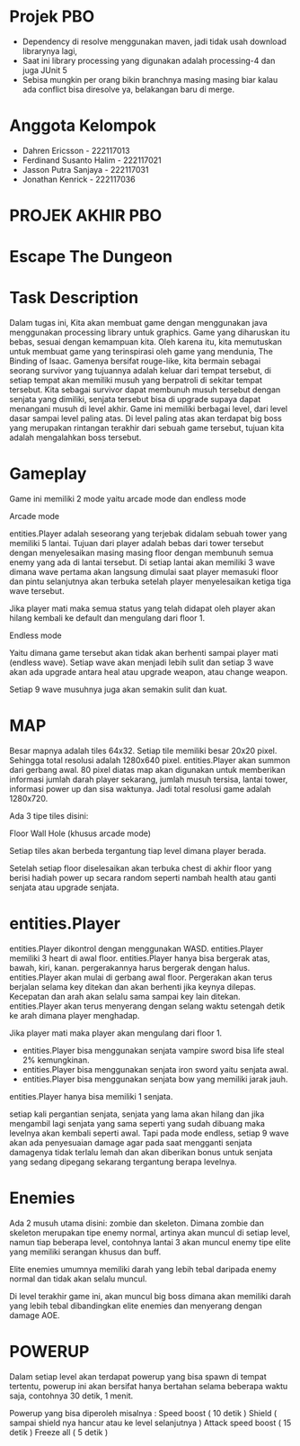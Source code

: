 # Projek PBO

* Dependency di resolve menggunakan maven, jadi tidak usah download librarynya lagi,
* Saat ini library processing yang digunakan adalah processing-4 dan juga JUnit 5
* Sebisa mungkin per orang bikin branchnya masing masing biar kalau ada conflict bisa diresolve ya, belakangan baru di merge.


# Anggota Kelompok

* Dahren Ericsson - 222117013
* Ferdinand Susanto Halim - 222117021
* Jasson Putra Sanjaya - 222117031
* Jonathan Kenrick - 222117036

# PROJEK AKHIR PBO

# Escape The Dungeon


# Task Description

Dalam tugas ini, Kita akan membuat game dengan menggunakan java menggunakan processing library untuk graphics. Game yang diharuskan itu bebas, sesuai dengan kemampuan kita. Oleh karena itu, kita memutuskan untuk membuat game yang terinspirasi oleh game yang mendunia, The Binding of Isaac. Gamenya bersifat rouge-like, kita bermain sebagai seorang survivor yang tujuannya adalah keluar dari tempat tersebut, di setiap tempat akan memiliki musuh yang berpatroli di sekitar tempat tersebut. Kita sebagai survivor dapat membunuh musuh tersebut dengan senjata yang dimiliki, senjata tersebut bisa di upgrade supaya dapat menangani musuh di level akhir. Game ini memiliki berbagai level, dari level dasar sampai level paling atas. Di level paling atas akan terdapat big boss yang merupakan rintangan terakhir dari sebuah game tersebut, tujuan kita adalah mengalahkan boss tersebut.


# Gameplay

Game ini memiliki 2 mode yaitu arcade mode dan endless mode

Arcade mode

entities.Player adalah seseorang yang terjebak didalam sebuah tower yang memiliki 5 lantai. Tujuan dari player adalah bebas dari tower tersebut dengan menyelesaikan masing masing floor dengan membunuh semua enemy yang ada di lantai tersebut. Di setiap lantai akan memiliki 3 wave dimana wave pertama akan langsung dimulai saat player memasuki floor dan pintu selanjutnya akan terbuka setelah player menyelesaikan ketiga tiga wave tersebut.

Jika player mati maka semua status yang telah didapat oleh player akan hilang kembali ke default dan mengulang dari floor 1.

Endless mode

Yaitu dimana game tersebut akan tidak akan berhenti sampai player mati (endless wave). Setiap wave akan menjadi lebih sulit dan setiap 3 wave akan ada upgrade antara heal atau upgrade weapon, atau change weapon.

Setiap 9 wave musuhnya juga akan semakin sulit dan kuat.

# MAP

Besar mapnya adalah tiles 64x32. Setiap tile memiliki besar 20x20 pixel. Sehingga total resolusi adalah 1280x640 pixel. entities.Player akan summon dari gerbang awal. 80 pixel diatas map akan digunakan untuk memberikan informasi jumlah darah player sekarang, jumlah musuh tersisa, lantai tower, informasi power up dan sisa waktunya. Jadi total resolusi game adalah 1280x720.

Ada 3 tipe tiles disini:

Floor
Wall
Hole (khusus arcade mode)

Setiap tiles akan berbeda tergantung tiap level dimana player berada.

Setelah setiap floor diselesaikan akan terbuka chest di akhir floor yang berisi hadiah power up secara random seperti nambah health atau ganti senjata atau upgrade senjata.

# entities.Player

entities.Player dikontrol dengan menggunakan WASD. entities.Player memiliki 3 heart di awal floor. entities.Player hanya bisa bergerak atas, bawah, kiri, kanan. pergerakannya harus bergerak dengan halus. entities.Player akan mulai di gerbang awal floor. Pergerakan akan terus berjalan selama key ditekan dan akan berhenti jika keynya dilepas. Kecepatan dan arah akan selalu sama sampai key lain ditekan. entities.Player akan terus menyerang dengan selang waktu setengah detik ke arah dimana player menghadap.

Jika player mati maka player akan mengulang dari floor 1.

* entities.Player bisa menggunakan senjata vampire sword bisa life steal 2% kemungkinan.
* entities.Player bisa menggunakan senjata iron sword yaitu senjata awal.
* entities.Player bisa menggunakan senjata bow yang memiliki jarak jauh.

entities.Player hanya bisa memiliki 1 senjata.

setiap kali pergantian senjata, senjata yang lama akan hilang dan jika mengambil lagi senjata yang sama seperti yang sudah dibuang maka levelnya akan kembali seperti awal.
Tapi pada mode endless, setiap 9 wave akan ada penyesuaian damage agar pada saat mengganti senjata damagenya tidak terlalu lemah dan akan diberikan bonus untuk senjata yang sedang dipegang sekarang tergantung berapa levelnya.


# Enemies

Ada 2 musuh utama disini: zombie dan skeleton. Dimana zombie dan skeleton merupakan tipe enemy normal, artinya akan muncul di setiap level, namun tiap beberapa level, contohnya lantai 3 akan  muncul enemy tipe elite yang memiliki serangan khusus dan buff.

Elite enemies umumnya memiliki darah yang lebih tebal daripada enemy normal dan tidak akan selalu muncul.

Di level terakhir game ini, akan muncul big boss dimana akan memiliki darah yang lebih tebal dibandingkan elite enemies dan menyerang dengan damage AOE.

# POWERUP

Dalam setiap level akan terdapat powerup yang bisa spawn di tempat tertentu, powerup ini akan bersifat hanya bertahan selama beberapa waktu saja, contohnya 30 detik, 1 menit.

Powerup yang bisa diperoleh misalnya :
Speed boost ( 10 detik )
Shield ( sampai shield nya hancur  atau ke level selanjutnya )
Attack speed boost ( 15 detik )
Freeze all ( 5 detik )
